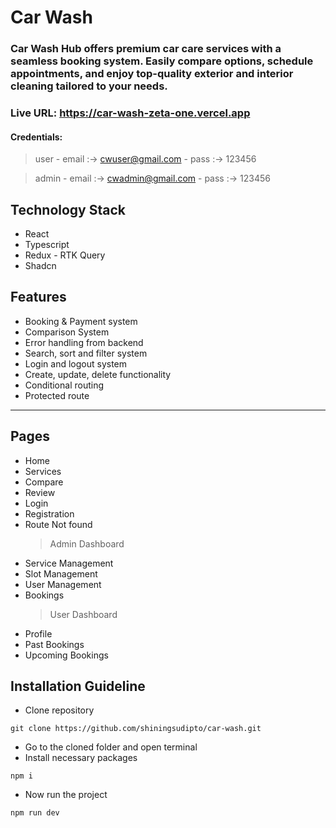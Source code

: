 # Car Wash

### Car Wash Hub offers premium car care services with a seamless booking system. Easily compare options, schedule appointments, and enjoy top-quality exterior and interior cleaning tailored to your needs.

### Live URL: https://car-wash-zeta-one.vercel.app

#### Credentials:

> user - email :-> cwuser@gmail.com - pass :-> 123456

> admin - email :-> cwadmin@gmail.com - pass :-> 123456

## Technology Stack

- React
- Typescript
- Redux - RTK Query
- Shadcn

## Features

- Booking & Payment system
- Comparison System
- Error handling from backend
- Search, sort and filter system
- Login and logout system
- Create, update, delete functionality
- Conditional routing
- Protected route

---

## Pages

- Home
- Services
- Compare
- Review
- Login
- Registration
- Route Not found
  > Admin Dashboard
- Service Management
- Slot Management
- User Management
- Bookings
  > User Dashboard
- Profile
- Past Bookings
- Upcoming Bookings

## Installation Guideline

- Clone repository

```
git clone https://github.com/shiningsudipto/car-wash.git
```

- Go to the cloned folder and open terminal
- Install necessary packages

```
npm i
```

- Now run the project

```
npm run dev
```
